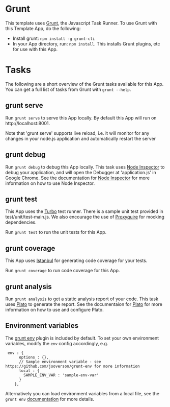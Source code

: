 # Grunt

This template uses [Grunt](http://gruntjs.com/), the Javascript Task Runner. To use Grunt with this Template App, do the following:

* Install grunt: ```npm install -g grunt-cli```
* In your App directory, run: ```npm install```. This installs Grunt plugins, etc for use with this App.

# Tasks

The following are a short overview of the Grunt tasks available for this App. You can get a full list of tasks from Grunt with ```grunt --help```.

## grunt serve

Run ```grunt serve``` to serve this App locally. By default this App will run on http://localhost:8001.

Note that 'grunt serve' supports live reload, i.e. it will monitor for any changes in your node.js application and automatically restart the server

## grunt debug

Run ```grunt debug``` to debug this App locally. This task uses [Node Inspector](https://github.com/node-inspector/node-inspector) to debug your application, and will open the Debugger at 'application.js' in Google Chrome. See the documentation for [Node Inspector](https://github.com/node-inspector/node-inspector) for more information on how to use Node Inspector.

## grunt test

This App uses the [Turbo](https://github.com/feedhenry/turbo) test runner. There is a sample unit test provided in test/unit/test-main.js. We also encourage the use of [Proxyquire](https://github.com/thlorenz/proxyquire) for mocking dependencies.

Run ```grunt test``` to run the unit tests for this App.

## grunt coverage

This App uses [Istanbul](https://github.com/gotwarlost/istanbul) for generating code coverage for your tests.

Run ```grunt coverage``` to run code coverage for this App.

## grunt analysis

Run ```grunt analysis``` to get a static analysis report of your code. This task uses [Plato](https://github.com/es-analysis/plato) to generate the report. See the documentaion for [Plato](https://github.com/es-analysis/plato) for more information on how to use and configure Plato.

## Environment variables

The [grunt env](https://www.npmjs.org/package/grunt-env) plugin is included by default. To set your own environment variables, modify the `env` config accordingly, e.g.

```
 env : {
      options : {},
      // Sample environment variable - see https://github.com/jsoverson/grunt-env for more information
      local : {
        SAMPLE_ENV_VAR : 'sample-env-var'
      }
    },
```

Alternatively you can load environment variables from a local file, see the `grunt env` [documentation](https://www.npmjs.org/package/grunt-env#using-external-files) for more details.


